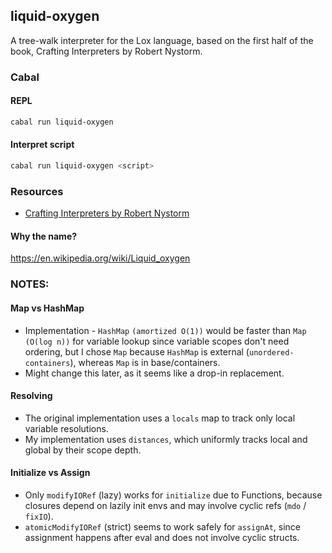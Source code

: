 ## liquid-oxygen

A tree-walk interpreter for the Lox language, based on the first half of the book, Crafting Interpreters by Robert Nystorm.

### Cabal

#### REPL

```sh
cabal run liquid-oxygen
```

#### Interpret script

```sh
cabal run liquid-oxygen <script>
```

### Resources

- [Crafting Interpreters by Robert Nystorm](https://craftinginterpreters.com/) 

#### Why the name?

https://en.wikipedia.org/wiki/Liquid_oxygen

### NOTES:

#### Map vs HashMap
- Implementation - `HashMap` `(amortized O(1))` would be faster than `Map` `(O(log n))` for variable lookup since variable scopes don't need ordering, but I chose `Map` because `HashMap` is external (`unordered-containers`), whereas `Map` is in base/containers. 
- Might change this later, as it seems like a drop-in replacement.

#### Resolving
- The original implementation uses a `locals` map to track only local variable resolutions.
- My implementation uses `distances`, which uniformly tracks local and global by their scope depth.

#### Initialize vs Assign
- Only `modifyIORef` (lazy) works for `initialize` due to Functions, because closures depend on lazily init envs and may involve cyclic refs (`mdo` / `fixIO`).
- `atomicModifyIORef` (strict) seems to work safely for `assignAt`, since assignment happens after eval and does not involve cyclic structs.

